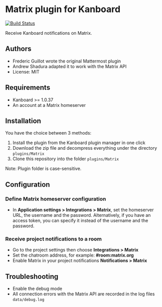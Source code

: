Matrix plugin for Kanboard
==============================

[![Build Status](https://travis-ci.org/kanboard/plugin-matrix.svg?branch=master)](https://travis-ci.org/kanboard/plugin-matrix)

Receive Kanboard notifications on Matrix.

Authors
-------

- Frederic Guillot wrote the original Mattermost plugin
- Andrew Shadura adapted it to work with the Matrix API
- License: MIT

Requirements
------------

- Kanboard >= 1.0.37
- An account at a Matrix homeserver

Installation
------------

You have the choice between 3 methods:

1. Install the plugin from the Kanboard plugin manager in one click
2. Download the zip file and decompress everything under the directory `plugins/Matrix`
3. Clone this repository into the folder `plugins/Matrix`

Note: Plugin folder is case-sensitive.

Configuration
-------------

### Define Matrix homeserver configuration

- In **Application settings > Integrations > Matrix**, set the homeserver URL, the username and the
password. Alternatively, if you have an access token, you can specify it instead of the username and
the password.

### Receive project notifications to a room

- Go to the project settings then choose **Integrations > Matrix**
- Set the chatroom address, for example: **#room:matrix.org**
- Enable Matrix in your project notifications **Notifications > Matrix**

## Troubleshooting

- Enable the debug mode
- All connection errors with the Matrix API are recorded in the log files `data/debug.log`
